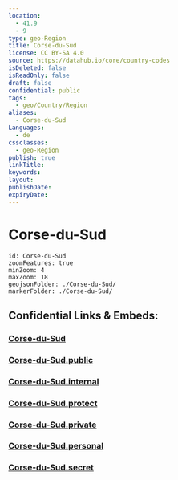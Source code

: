 ```yaml
---
location:
  - 41.9
  - 9
type: geo-Region
title: Corse-du-Sud
license: CC BY-SA 4.0
source: https://datahub.io/core/country-codes
isDeleted: false
isReadOnly: false
draft: false
confidential: public
tags:
  - geo/Country/Region
aliases:
  - Corse-du-Sud
Languages:
  - de
cssclasses:
  - geo-Region
publish: true
linkTitle:
keywords:
layout:
publishDate:
expiryDate:
---
```


# Corse-du-Sud

```leaflet
id: Corse-du-Sud
zoomFeatures: true 
minZoom: 4 
maxZoom: 18
geojsonFolder: ./Corse-du-Sud/
markerFolder: ./Corse-du-Sud/
```


## Confidential Links & Embeds: 

### [Corse-du-Sud](/_Standards/Earth/Continent/Europe/Europe~West/France/regions~France/Corse/departments~Corse/Corse-du-Sud.md) 

### [Corse-du-Sud.public](/_public/Earth/Continent/Europe/Europe~West/France/regions~France/Corse/departments~Corse/Corse-du-Sud.public.md) 

### [Corse-du-Sud.internal](/_internal/Earth/Continent/Europe/Europe~West/France/regions~France/Corse/departments~Corse/Corse-du-Sud.internal.md) 

### [Corse-du-Sud.protect](/_protect/Earth/Continent/Europe/Europe~West/France/regions~France/Corse/departments~Corse/Corse-du-Sud.protect.md) 

### [Corse-du-Sud.private](/_private/Earth/Continent/Europe/Europe~West/France/regions~France/Corse/departments~Corse/Corse-du-Sud.private.md) 

### [Corse-du-Sud.personal](/_personal/Earth/Continent/Europe/Europe~West/France/regions~France/Corse/departments~Corse/Corse-du-Sud.personal.md) 

### [Corse-du-Sud.secret](/_secret/Earth/Continent/Europe/Europe~West/France/regions~France/Corse/departments~Corse/Corse-du-Sud.secret.md)

